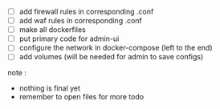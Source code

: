 - [ ] add firewall rules in corresponding .conf
- [ ] add waf rules in corresponding .conf
- [ ] make all dockerfiles
- [ ] put primary code for admin-ui
- [ ] configure the network in docker-compose (left to the end)
- [ ] add volumes (will be needed for admin to save configs)

note :
- nothing is final yet
- remember to open files for more todo
